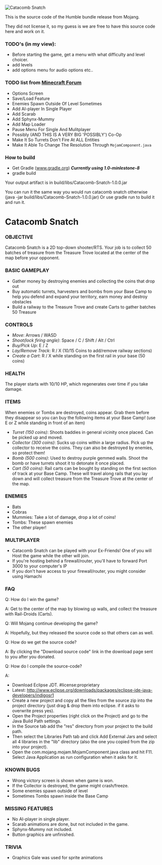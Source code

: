 ![Catacomb Snatch](http://i.imgur.com/uSFJF.png)

This is the source code of the Humble bundle release from Mojang.

They did not license it, so my guess is we are free to have this source code here and work on it.

### TODO's (in my view):
* Before starting the game, get a menu with what difficulty and level choicer.
* add levels
* add options menu for audio options etc..

### TODO list from [Minecraft Forum](http://www.minecraftforum.net/topic/1042382-the-unofficial-catacomb-snatch-patch/)
* Options Screen
* Save/Load Feature
* Enemies Spawn Outside Of Level Sometimes
* Add AI-player In Single Player
* Add Scarab
* Add Sphynx-Mummy
* Add Map Loader
* Pause Menu For Single And Mulitplayer
* Possibly (AND THIS IS A VERY BIG 'POSSIBLY') Co-Op
* Make It So Turrets Don't Fire At ALL Entities
* Make It Able To Change The Resolution Through `MojamComponent.java`

### How to build

* Get Gradle (www.gradle.org) ***Currently using 1.0-minlestone-8***
* gradle build

Your output artifact is in build/libs/Catacomb-Snatch-1.0.0.jar

You can run it the same way you would run catacomb snatch otherwise (java -jar build/libs/Catacomb-Snatch-1.0.0.jar)
Or use gradle run to build it and run it.

Catacomb Snatch
===============

### OBJECTIVE
Catacomb Snatch is a 2D top-down shooter/RTS. Your job is to collect 50 batches of treasure from the Treasure Trove located at the center of the map before your opponent. 

### BASIC GAMEPLAY
* Gather money by destroying enemies and collecting the coins that drop out
* Buy automatic turrets, harvesters and bombs from your Base Camp to help you defend and expand your territory, earn money and destroy obstacles
* Build a railway to the Treasure Trove and create Carts to gather batches 50 Treasure

### CONTROLS

* *Move*:                       Arrows / WASD
* *Shoot(lock firing angle)*:   Space / C / Shift / Alt / Ctrl
* *Buy/Pick Up*:                E / Z
* *Lay/Remove Track*:           R / X (10/15 Coins to add/remove railway sections)
* *Create a Cart*:              R / X while standing on the first rail in your base (50 coins)

### HEALTH
The player starts with 10/10 HP, which regenerates over time if you take damage.

### ITEMS
When enemies or Tombs are destroyed, coins appear. Grab them before they disappear so you can buy the following items at your Base Camp! (use E or Z while standing in front of an item)

* *Turret (150 coins)*: Shoots baddies in general vicinity once placed. Can be picked up and         moved. 
* *Collector (300 coins)*: Sucks up coins within a large radius. Pick up the collector to receive the coins. They can also be destroyed by enemies, so protect them!
* *Bomb (500 coins)*: Used to destroy purple gemmed walls. Shoot the bomb or have turrets shoot it to detonate it once placed.
* *Cart (50 coins)*: Rail carts can be bought by standing on the first section of track at your Base Camp. These will travel along rails that you lay down and will collect treasure from the Treasure Trove at the center of the map.

### ENEMIES
* Bats
* Cobras
* Mummies: Take a lot of damage, drop a lot of coins!
* Tombs: These spawn enemies
* The other player!

### MULTIPLAYER
* Catacomb Snatch can be played with your Ex-Friends! One of you will Host the game while the other will join.
* If you're hosting behind a firewall/router, you'll have to forward Port 3000 to your computer's IP
* If you don't have access to your firewall/router, you might consider using Hamachi

### FAQ

Q: How do I win the game?

A: Get to the center of the map by blowing up walls, and collect the treasure with Rail-Droids (Carts).

Q: Will Mojang continue developing the game?

A: Hopefully, but they released the source code so that others can as well.

Q: How do we get the source code?

A: By clicking the "Download source code" link in the download page sent to you after you donated.

Q: How do I compile the source-code?

A: 

- Download Eclipse JDT. #license:proprietary 
- Latest: http://www.eclipse.org/downloads/packages/eclipse-ide-java-developers/indigosr1
- Create a new project and copy all the files from the source zip into the project directory (just drag & drop them into eclipse. if it asks to overwrite press yes). 
- Open the Project properties (right click on the Project) and go to the Java Build Path settings. 
- In the Source tab add the "res" directory from your project to the build path. 
- Then select the Libraries Path tab and click Add External Jars and select all 4 libraries in the "lib" directory (also the one you copied from the zip into your project). 
- Open the com.mojang.mojam.MojamComponent.java class and hit F11. Select Java Application as run configuration when it asks for it.

### KNOWN BUGS
* Wrong victory screen is shown when game is won.
* If the Collector is destroyed, the game might crash/freeze.
* Some enemies spawn outside of level
* Sometimes Tombs spawn inside the Base Camp
    
### MISSING FEATURES
* No AI-player in single player.
* Scarab animations are done, but not included in the game.
* Sphynx-Mummy not included.
* Button graphics are unfinished.

### TRIVIA
* Graphics Gale was used for sprite animations
